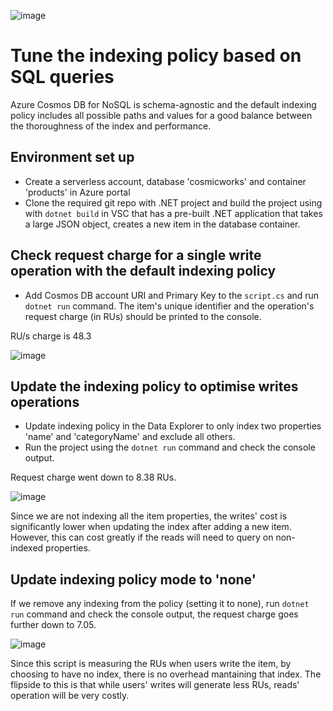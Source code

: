 ![image](https://github.com/ZCHAnalytics/Microsoft-Challenge-data-skills/assets/146954022/90f77905-433c-4e70-aa22-775806207340)

# Tune the indexing policy based on SQL queries
Azure Cosmos DB for NoSQL is schema-agnostic and the default indexing policy includes all possible paths and values for a good balance between the thoroughness of the index and performance.

## Environment set up 
- Create a serverless account, database 'cosmicworks' and container 'products' in Azure portal
- Clone the required git repo with .NET project and build the project using with `dotnet build` in VSC that has a pre-built .NET application that takes a large JSON object, creates a new item in the database container.

## Check request charge for a single write operation with the default indexing policy
- Add Cosmos DB account URI and Primary Key to the `script.cs` and run `dotnet run` command. The item's unique identifier and the operation's request charge (in RUs) should be printed to the console.

RU/s charge is 48.3
  
![image](https://github.com/ZCHAnalytics/Microsoft-Challenge-data-skills/assets/146954022/2c2a641a-5026-4076-9e13-18d1c370e88b)

## Update the indexing policy to optimise writes operations
- Update indexing policy in the Data Explorer to only index two properties 'name' and 'categoryName' and exclude all others.
- Run the project using the `dotnet run` command and check the console output. 

Request charge went down to 8.38 RUs. 

![image](https://github.com/ZCHAnalytics/Microsoft-Challenge-data-skills/assets/146954022/5797a2d3-1e39-49b1-b1c1-576bfdac10cd)

Since we are not indexing all the item properties, the writes' cost is significantly lower when updating the index after adding a new item. However, this can cost greatly if the reads will need to query on non-indexed properties.

## Update indexing policy mode to 'none'
If we remove any indexing from the policy (setting it to none), run `dotnet run` command and check the console output, the request charge goes further down to 7.05.

![image](https://github.com/ZCHAnalytics/Microsoft-Challenge-data-skills/assets/146954022/372d9084-30cc-4601-b805-7a52d4582ddc)

Since this script is measuring the RUs when users write the item, by choosing to have no index, there is no overhead mantaining that index.
The flipside to this is that while users' writes will generate less RUs, reads' operation will be very costly.
